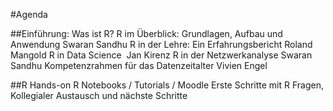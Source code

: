 #Agenda

##Einführung: Was ist R?
R im Überblick: Grundlagen, Aufbau und Anwendung Swaran Sandhu
R in der Lehre: Ein Erfahrungsbericht Roland Mangold
R in Data Science  Jan Kirenz
R in der Netzwerkanalyse Swaran Sandhu
Kompetenzrahmen für das Datenzeitalter Vivien Engel

##R Hands-on 
R Notebooks / Tutorials / Moodle Erste Schritte mit R
Fragen, Kollegialer Austausch und nächste Schritte
